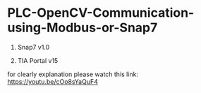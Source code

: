 # PLC-OpenCV-Communication-using-Modbus-or-Snap7
1. Snap7 v1.0

2. TIA Portal v15

for clearly explanation please watch this link:
https://youtu.be/cOo8sYaQuF4
